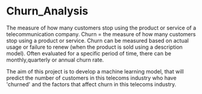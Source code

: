 # Churn_Analysis
The measure of how many customers stop using the product or service of a telecommunication company.
Churn = the measure of how many customers stop using a product or service. Churn can be measured based on actual usage or failure to renew (when the product is sold using a description model). Often evaluated for a specific period of time, there can be monthly,quarterly or annual churn rate.

The aim of this project is to develop a machine learning model, that will predict the number of customers in this telecoms industry who have 'churned' and the factors that affect churn in this telecoms industry.
